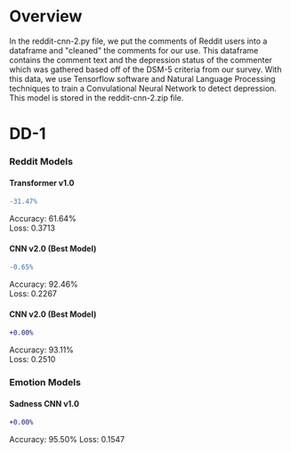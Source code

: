 # Overview

In the reddit-cnn-2.py file, we put the comments of Reddit users into a dataframe and "cleaned" the comments for our use. This dataframe contains the comment text and the depression status of the commenter which was gathered based off of the DSM-5 criteria from our survey. With this data, we use Tensorflow software and Natural Language Processing techniques to train a Convulational Neural Network to detect depression. This model is stored in the reddit-cnn-2.zip file.



# DD-1


### Reddit Models

#### Transformer v1.0

```diff
-31.47%
```

Accuracy: 61.64% </br>
Loss: 0.3713 </br>

#### CNN v2.0 (Best Model)

```diff
-0.65%
```

Accuracy: 92.46% </br>
Loss: 0.2267 </br>

#### CNN v2.0 (Best Model)

```diff
+0.00%
```

Accuracy: 93.11% </br>
Loss: 0.2510 </br>

### Emotion Models

#### Sadness CNN v1.0

```diff
+0.00%
```

Accuracy: 95.50%
Loss: 0.1547
